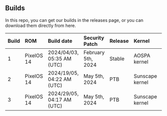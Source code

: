 ## Builds

In this repo, you can get our builds in the releases page, or you can download them directly from here.

| Build | ROM               | Build date                           | Security Patch      | Release | Kernel           | Download |
| ----- |:----------------- |:------------------------------------ |:------------------- |:------- |:---------------- |:-------- |
|   1   | PixelOS 14        | 2024/04/03, 05:35 AM (UTC)           | February 5th, 2024  | Stable  | AOSPA kernel     | [Link](https://github.com/sunscape-stuff/builds/releases/download/pixelos-20240304-0535/PixelOS_surya-14.0-20240304-0535.zip)     |
|   2   | PixelOS 14        | 2024/19/05, 04:22 AM (UTC)           | May 5th, 2024       | PTB     | Sunscape kernel  | [Link](https://github.com/sunscape-stuff/builds/releases/download/pixelos-20240520-0422/PixelOS_surya-14.0-20240520-0422.zip)     |
|   3   | PixelOS 14        | 2024/29/05, 04:17 AM (UTC)           | May 5th, 2024       | PTB     | Sunscape kernel  | [Link](https://github.com/sunscape-stuff/builds/releases/download/pixelos-20240529-0417/PixelOS_surya-14.0-20240529-0417.zip)     |